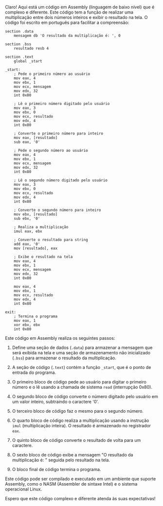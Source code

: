Claro! Aqui está um código em Assembly (linguagem de baixo nível) que é complexo e diferente. Este código tem a função de realizar uma multiplicação entre dois números inteiros e exibir o resultado na tela. O código foi escrito em português para facilitar a compreensão:

```
section .data
    mensagem db 'O resultado da multiplicação é: ', 0

section .bss
    resultado resb 4

section .text
    global _start

_start:
    ; Pede o primeiro número ao usuário
    mov eax, 4
    mov ebx, 1
    mov ecx, mensagem
    mov edx, 32
    int 0x80

    ; Lê o primeiro número digitado pelo usuário
    mov eax, 3
    mov ebx, 0
    mov ecx, resultado
    mov edx, 4
    int 0x80

    ; Converte o primeiro número para inteiro
    mov eax, [resultado]
    sub eax, '0'

    ; Pede o segundo número ao usuário
    mov eax, 4
    mov ebx, 1
    mov ecx, mensagem
    mov edx, 32
    int 0x80

    ; Lê o segundo número digitado pelo usuário
    mov eax, 3
    mov ebx, 0
    mov ecx, resultado
    mov edx, 4
    int 0x80

    ; Converte o segundo número para inteiro
    mov ebx, [resultado]
    sub ebx, '0'

    ; Realiza a multiplicação
    imul eax, ebx

    ; Converte o resultado para string
    add eax, '0'
    mov [resultado], eax

    ; Exibe o resultado na tela
    mov eax, 4
    mov ebx, 1
    mov ecx, mensagem
    mov edx, 32
    int 0x80

    mov eax, 4
    mov ebx, 1
    mov ecx, resultado
    mov edx, 4
    int 0x80

exit:
    ; Termina o programa
    mov eax, 1
    xor ebx, ebx
    int 0x80
```

Este código em Assembly realiza os seguintes passos:

1. Define uma seção de dados (`.data`) para armazenar a mensagem que será exibida na tela e uma seção de armazenamento não inicializado (`.bss`) para armazenar o resultado da multiplicação.

2. A seção de código (`.text`) contém a função `_start`, que é o ponto de entrada do programa.

3. O primeiro bloco de código pede ao usuário para digitar o primeiro número e o lê usando a chamada de sistema `read` (interrupção 0x80).

4. O segundo bloco de código converte o número digitado pelo usuário em um valor inteiro, subtraindo o caractere '0'.

5. O terceiro bloco de código faz o mesmo para o segundo número.

6. O quarto bloco de código realiza a multiplicação usando a instrução `imul` (multiplicação inteira). O resultado é armazenado no registrador `eax`.

7. O quinto bloco de código converte o resultado de volta para um caractere.

8. O sexto bloco de código exibe a mensagem "O resultado da multiplicação é: " seguida pelo resultado na tela.

9. O bloco final de código termina o programa.

Este código pode ser compilado e executado em um ambiente que suporte Assembly, como o NASM (Assembler de sintaxe Intel) e o sistema operacional Linux.

Espero que este código complexo e diferente atenda às suas expectativas!